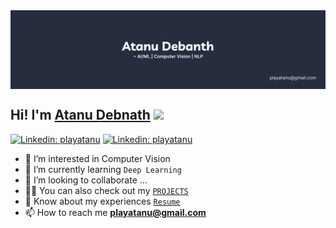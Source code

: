 <img align="center" alt="Coding" style=" object-fit: cover;"  src="https://github.com/playatanu/playatanu/blob/main/atanu_debnath.png?raw=true">

<h2>Hi! I'm <a href="https://playatanu.github.io">Atanu Debnath</a> <img src="https://media.giphy.com/media/mGcNjsfWAjY5AEZNw6/giphy.gif" width="50"></h2>

[![Linkedin: playatanu](https://img.shields.io/badge/-playatanu-blue?style=flat-square&logo=Linkedin&logoColor=white&link=https://www.linkedin.com/in/playatanu/)](https://www.linkedin.com/in/playatanu/)
[![Linkedin: playatanu](https://img.shields.io/badge/-playatanu-white?style=flat-square&logo=Youtube&logoColor=red&link=https://www.youtube.com/@playatanu/)](https://www.youtube.com/@playatanu/)






<!-- 
![](https://komarev.com/ghpvc/?username=playatanu&color=blueviolet&label=Profile+Views)
[![Twitter: playatanu](https://img.shields.io/badge/-playatanu-black?style=flat-square&logo=x&logoColor=white&link=https://www.twitter.com/playatanu/)](https://www.twitter.com/playatanu/) -->

- 👀 I’m interested in Computer Vision
- 🌱 I’m currently learning `Deep Learning`
- 💞️ I’m looking to collaborate ...
- 👨‍💻 You can also check out my [`PROJECTS`](https://github.com/playatanu/)
- 📄 Know about my experiences [`Resume`](https://resumelink.com)
- 📫 How to reach me **playatanu@gmail.com**



